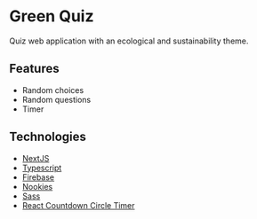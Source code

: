 # Green Quiz

Quiz web application with an ecological and sustainability theme.

## Features

- Random choices
- Random questions
- Timer

## Technologies

- [NextJS][next]
- [Typescript][typescript]
- [Firebase][firebase]
- [Nookies][nookies]
- [Sass][sass]
- [React Countdown Circle Timer][react_timer]

[next]: https://nextjs.org/docs
[sass]: https://sass-lang.com
[typescript]: https://www.typescriptlang.org
[react_timer]: https://www.npmjs.com/package/react-countdown-circle-timer
[firebase]: https://firebase.google.com
[nookies]: https://www.npmjs.com/package/nookies
